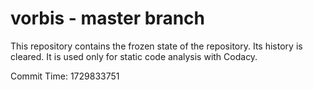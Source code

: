 # vorbis - master branch

This repository contains the frozen state of the repository.
Its history is cleared. It is used only for static code
analysis with Codacy.

Commit Time: 1729833751